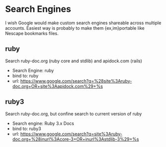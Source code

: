 # Search Engines

I wish Google would make custom search engines shareable across multiple
accounts. Easiest way is probably to make them {ex,im}portable like Nescape
bookmarks files.


## ruby

Search ruby-doc.org (ruby core and stdlib) and apidock.com (rails)

* Search Engine: ruby
* bind to: ruby
* url: https://www.google.com/search?q=%28site%3Aruby-doc.org+OR+site%3Aapidock.com%29+%s


## ruby3

Search ruby-doc.org, but confine search to current version of ruby

* Search engine: Ruby 3.x Docs
* bind to: ruby3
* url: https://www.google.com/search?q=site%3Aruby-doc.org+%28inurl%3Acore-3+OR+inurl%3Astdlib-3%29+%s
